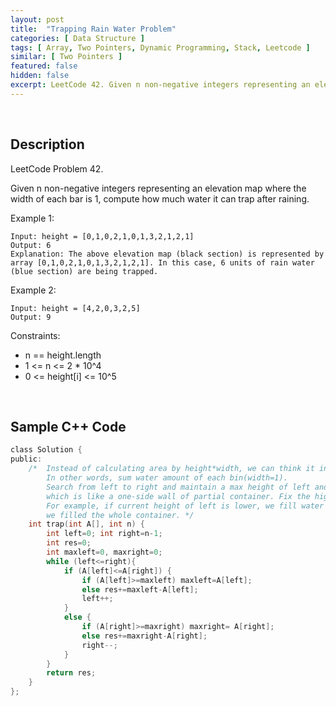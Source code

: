 ```yaml
---
layout: post
title:  "Trapping Rain Water Problem"
categories: [ Data Structure ]
tags: [ Array, Two Pointers, Dynamic Programming, Stack, Leetcode ]
similar: [ Two Pointers ]
featured: false
hidden: false
excerpt: LeetCode 42. Given n non-negative integers representing an elevation map where the width of each bar is 1, compute how much water it can trap after raining.
---
```


<br />

## Description

LeetCode Problem 42. 

Given n non-negative integers representing an elevation map where the width of each bar is 1, compute how much water it can trap after raining.

 

Example 1:
```
Input: height = [0,1,0,2,1,0,1,3,2,1,2,1]
Output: 6
Explanation: The above elevation map (black section) is represented by array [0,1,0,2,1,0,1,3,2,1,2,1]. In this case, 6 units of rain water (blue section) are being trapped.
```

Example 2:
```
Input: height = [4,2,0,3,2,5]
Output: 9
```

Constraints:

* n == height.length
* 1 <= n <= 2 * 10^4
* 0 <= height[i] <= 10^5


<br />

## Sample C++ Code


```c
class Solution {
public:
    /*  Instead of calculating area by height*width, we can think it in a cumulative way. 
        In other words, sum water amount of each bin(width=1).
        Search from left to right and maintain a max height of left and right separately, 
        which is like a one-side wall of partial container. Fix the higher one and flow water from the lower part. 
        For example, if current height of left is lower, we fill water in the left bin. Until left meets right, 
        we filled the whole container. */
    int trap(int A[], int n) {
        int left=0; int right=n-1;
        int res=0;
        int maxleft=0, maxright=0;
        while (left<=right){
            if (A[left]<=A[right]) {
                if (A[left]>=maxleft) maxleft=A[left];
                else res+=maxleft-A[left];
                left++;
            }
            else {
                if (A[right]>=maxright) maxright= A[right];
                else res+=maxright-A[right];
                right--;
            }
        }
        return res;
    }
};
```
